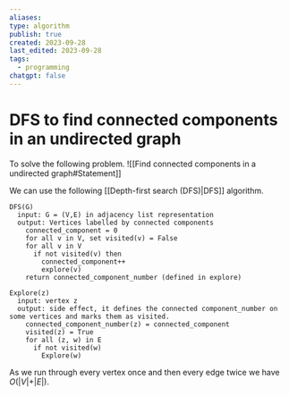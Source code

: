 ```yaml
---
aliases: 
type: algorithm
publish: true
created: 2023-09-28
last_edited: 2023-09-28
tags:
  - programming
chatgpt: false
---
```

# DFS to find connected components in an undirected graph

To solve the following problem.
![[Find connected components in a undirected graph#Statement]]

We can use the following [[Depth-first search (DFS)|DFS]] algorithm.

```pseudocode
DFS(G)
  input: G = (V,E) in adjacency list representation
  output: Vertices labelled by connected components
    connected_component = 0
    for all v in V, set visited(v) = False
    for all v in V
      if not visited(v) then
        connected_component++
        explore(v)
    return connected_component_number (defined in explore)
```

```pseudocode
Explore(z)
  input: vertex z
  output: side effect, it defines the connected component_number on some vertices and marks them as visited.
    connected_component_number(z) = connected_component
    visited(z) = True
    for all (z, w) in E
      if not visited(w)
        Explore(w)
```

As we run through every vertex once and then every edge twice we have $O(\vert V \vert + \vert E \vert)$. 